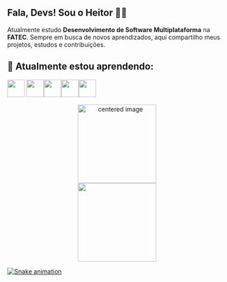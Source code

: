 ## Fala, Devs! Sou o Heitor 👨‍💻
Atualmente estudo **Desenvolvimento de Software Multiplataforma** na **FATEC**. Sempre em busca de novos aprendizados, aqui compartilho meus projetos, estudos e contribuições.



## 🌱 Atualmente estou aprendendo:
<img src="https://cdn.jsdelivr.net/gh/devicons/devicon@latest/icons/cplusplus/cplusplus-original.svg" width="40" height="40"/> <img src="https://cdn.jsdelivr.net/gh/devicons/devicon@latest/icons/mysql/mysql-original-wordmark.svg" width="40" height="40"/><img src="https://cdn.jsdelivr.net/gh/devicons/devicon@latest/icons/html5/html5-original-wordmark.svg" width="40" height="40"/><img src="https://cdn.jsdelivr.net/gh/devicons/devicon@latest/icons/css3/css3-original-wordmark.svg" width="40" height="40"/><img src="https://cdn.jsdelivr.net/gh/devicons/devicon@latest/icons/javascript/javascript-original.svg" width="40" height="40"/>
          
<div>
  <a href="https://github.com/HeitFernandes">
  <center>
    <img height="180em" src="https://github-readme-stats.vercel.app/api?username=HeitFernandes&show_icons=true&theme=radical&include_all_commits=true&count_private=true" alt="centered image">
  </center>
  <center>  
    <img height="180em" src="https://github-readme-stats.vercel.app/api/top-langs/?username=HeitFernandes&layout=compact&langs_count=7&theme=radical"/> 
  </center>
</div>

![Snake animation](https://heitFernandes.github.io/HeitFernandes/github-contribution-grid-snake.svg)



          
          

